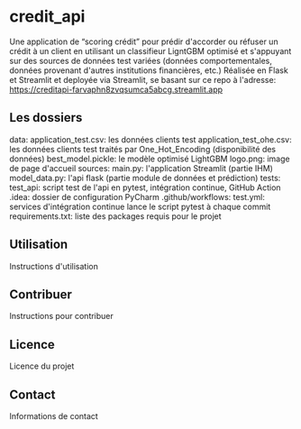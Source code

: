 # credit_api

Une application de “scoring crédit” pour prédir d'accorder ou réfuser un crédit à un client en utilisant un classifieur LigntGBM optimisé et s'appuyant sur des sources de données test variées (données comportementales, données provenant d'autres institutions financières, etc.)
Réalisée en Flask et Streamlit et deployée via Streamlit, se basant sur ce repo à l'adresse:
https://creditapi-farvaphn8zvqsumca5abcg.streamlit.app

## Les dossiers

data: 
  application_test.csv: les données clients test 
  application_test_ohe.csv: les données clients test traités par One_Hot_Encoding (disponibilité des données)
  best_model.pickle: le modèle optimisé LightGBM
  logo.png: image de page d'accueil
sources:
  main.py: l'application Streamlit (partie IHM)
  model_data.py: l'api flask (partie module de données et prédiction)
tests:
  test_api: script test de l'api en pytest, intégration continue, GitHub Action
.idea: dossier de configuration PyCharm
.github/workflows:
  test.yml: services d'intégration continue lance le script pytest à chaque commit
requirements.txt: liste des packages requis pour le projet

## Utilisation

Instructions d'utilisation

## Contribuer

Instructions pour contribuer

## Licence

Licence du projet

## Contact

Informations de contact
